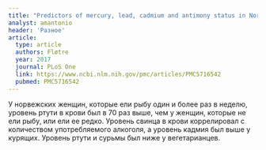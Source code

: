 ```yaml
---
title: "Predictors of mercury, lead, cadmium and antimony status in Norwegian never-pregnant women of fertile age"
analyst: amantonio
header: 'Разное'
article:
  type: article
  authors: Fløtre
  year: 2017
  journal: PLoS One
  link: https://www.ncbi.nlm.nih.gov/pmc/articles/PMC5716542
  pubmed: PMC5716542
---
```


У норвежских женщин, которые ели рыбу один и более раз в неделю, уровень ртути в крови был в 70 раз выше, чем у женщин, которые не ели рыбу, или ели ее редко.
Уровень свинца в крови коррелировал с количеством употребляемого алкоголя, а уровень кадмия был выше у курящих. Уровень ртути и сурьмы был ниже у вегетарианцев.
